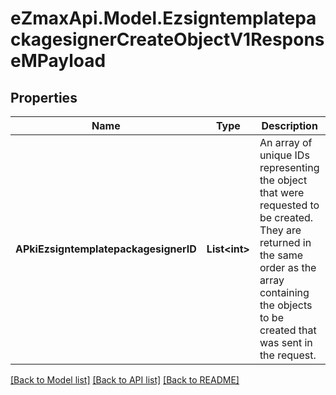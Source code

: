 
# eZmaxApi.Model.EzsigntemplatepackagesignerCreateObjectV1ResponseMPayload

## Properties

Name | Type | Description | Notes
------------ | ------------- | ------------- | -------------
**APkiEzsigntemplatepackagesignerID** | **List&lt;int&gt;** | An array of unique IDs representing the object that were requested to be created.  They are returned in the same order as the array containing the objects to be created that was sent in the request. | 

[[Back to Model list]](../README.md#documentation-for-models)
[[Back to API list]](../README.md#documentation-for-api-endpoints)
[[Back to README]](../README.md)

